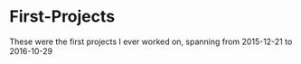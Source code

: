 # First-Projects
These were the first projects I ever worked on, spanning from 2015-12-21 to 2016-10-29
